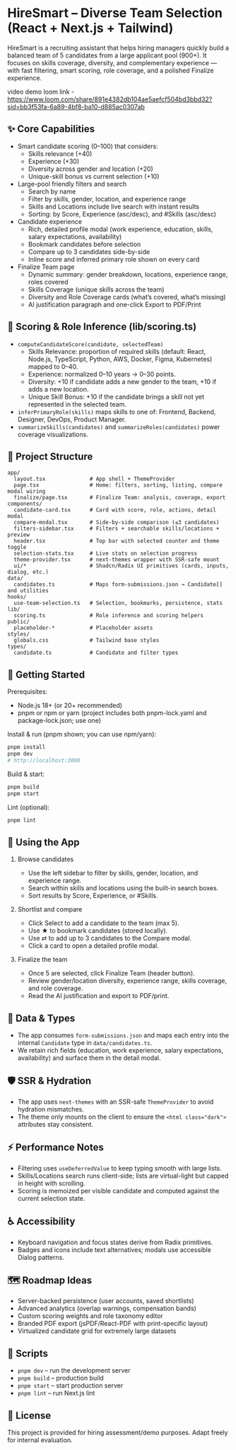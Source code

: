 # HireSmart – Diverse Team Selection (React + Next.js + Tailwind)

HireSmart is a recruiting assistant that helps hiring managers quickly build a balanced team of 5 candidates from a large applicant pool (900+). It focuses on skills coverage, diversity, and complementary experience — with fast filtering, smart scoring, role coverage, and a polished Finalize experience.

video demo loom link - https://www.loom.com/share/891e4382db104ae5aefcf504bd3bbd32?sid=bb3f53fa-6a89-4bf8-ba10-d885ac0307ab

## ✨ Core Capabilities

- Smart candidate scoring (0–100) that considers:
  - Skills relevance (+40)
  - Experience (+30)
  - Diversity across gender and location (+20)
  - Unique-skill bonus vs current selection (+10)
- Large-pool friendly filters and search
  - Search by name
  - Filter by skills, gender, location, and experience range
  - Skills and Locations include live search with instant results
  - Sorting: by Score, Experience (asc/desc), and #Skills (asc/desc)
- Candidate experience
  - Rich, detailed profile modal (work experience, education, skills, salary expectations, availability)
  - Bookmark candidates before selection
  - Compare up to 3 candidates side-by-side
  - Inline score and inferred primary role shown on every card
- Finalize Team page
  - Dynamic summary: gender breakdown, locations, experience range, roles covered
  - Skills Coverage (unique skills across the team)
  - Diversity and Role Coverage cards (what’s covered, what’s missing)
  - AI justification paragraph and one-click Export to PDF/Print


## 🧠 Scoring & Role Inference (lib/scoring.ts)

- `computeCandidateScore(candidate, selectedTeam)`
  - Skills Relevance: proportion of required skills (default: React, Node.js, TypeScript, Python, AWS, Docker, Figma, Kubernetes) mapped to 0–40.
  - Experience: normalized 0–10 years → 0–30 points.
  - Diversity: +10 if candidate adds a new gender to the team, +10 if adds a new location.
  - Unique Skill Bonus: +10 if the candidate brings a skill not yet represented in the selected team.
- `inferPrimaryRole(skills)` maps skills to one of: Frontend, Backend, Designer, DevOps, Product Manager.
- `summarizeSkills(candidates)` and `summarizeRoles(candidates)` power coverage visualizations.


## 🧭 Project Structure

```
app/
  layout.tsx              # App shell + ThemeProvider
  page.tsx                # Home: filters, sorting, listing, compare modal wiring
  finalize/page.tsx       # Finalize Team: analysis, coverage, export
components/
  candidate-card.tsx      # Card with score, role, actions, detail modal
  compare-modal.tsx       # Side-by-side comparison (≤3 candidates)
  filters-sidebar.tsx     # Filters + searchable skills/locations + preview
  header.tsx              # Top bar with selected counter and theme toggle
  selection-stats.tsx     # Live stats on selection progress
  theme-provider.tsx      # next-themes wrapper with SSR-safe mount
  ui/*                    # Shadcn/Radix UI primitives (cards, inputs, dialog, etc.)
data/
  candidates.ts           # Maps form-submissions.json → Candidate[] and utilities
hooks/
  use-team-selection.ts   # Selection, bookmarks, persistence, stats
lib/
  scoring.ts              # Role inference and scoring helpers
public/
  placeholder-*           # Placeholder assets
styles/
  globals.css             # Tailwind base styles
types/
  candidate.ts            # Candidate and filter types
```


## 🚀 Getting Started

Prerequisites:
- Node.js 18+ (or 20+ recommended)
- pnpm or npm or yarn (project includes both pnpm-lock.yaml and package-lock.json; use one)

Install & run (pnpm shown; you can use npm/yarn):
```bash
pnpm install
pnpm dev
# http://localhost:3000
```

Build & start:
```bash
pnpm build
pnpm start
```

Lint (optional):
```bash
pnpm lint
```


## 🔎 Using the App

1. Browse candidates
   - Use the left sidebar to filter by skills, gender, location, and experience range.
   - Search within skills and locations using the built-in search boxes.
   - Sort results by Score, Experience, or #Skills.

2. Shortlist and compare
   - Click Select to add a candidate to the team (max 5).
   - Use ★ to bookmark candidates (stored locally).
   - Use ⇄ to add up to 3 candidates to the Compare modal.
   - Click a card to open a detailed profile modal.

3. Finalize the team
   - Once 5 are selected, click Finalize Team (header button).
   - Review gender/location diversity, experience range, skills coverage, and role coverage.
   - Read the AI justification and export to PDF/print.


## 🧩 Data & Types

- The app consumes `form-submissions.json` and maps each entry into the internal `Candidate` type in `data/candidates.ts`.
- We retain rich fields (education, work experience, salary expectations, availability) and surface them in the detail modal.


## 🛡️ SSR & Hydration

- The app uses `next-themes` with an SSR-safe `ThemeProvider` to avoid hydration mismatches.
- The theme only mounts on the client to ensure the `<html class="dark">` attributes stay consistent.


## ⚡ Performance Notes

- Filtering uses `useDeferredValue` to keep typing smooth with large lists.
- Skills/Locations search runs client-side; lists are virtual-light but capped in height with scrolling.
- Scoring is memoized per visible candidate and computed against the current selection state.


## ♿ Accessibility

- Keyboard navigation and focus states derive from Radix primitives.
- Badges and icons include text alternatives; modals use accessible Dialog patterns.


## 🗺️ Roadmap Ideas

- Server-backed persistence (user accounts, saved shortlists)
- Advanced analytics (overlap warnings, compensation bands)
- Custom scoring weights and role taxonomy editor
- Branded PDF export (jsPDF/React-PDF with print-specific layout)
- Virtualized candidate grid for extremely large datasets


## 🧪 Scripts

- `pnpm dev` – run the development server
- `pnpm build` – production build
- `pnpm start` – start production server
- `pnpm lint` – run Next.js lint


## 📄 License

This project is provided for hiring assessment/demo purposes. Adapt freely for internal evaluation.
